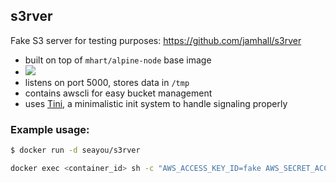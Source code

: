 ## s3rver

Fake S3 server for testing purposes: https://github.com/jamhall/s3rver

* built on top of `mhart/alpine-node` base image
* [![](https://badge.imagelayers.io/seayou/s3rver:latest.svg)](https://imagelayers.io/?images=seayou/s3rver:latest 'Get your own badge on imagelayers.io')
* listens on port 5000, stores data in `/tmp`
* contains awscli for easy bucket management
* uses [Tini](https://github.com/krallin/tini), a minimalistic init system to handle signaling properly

### Example usage:

```bash
$ docker run -d seayou/s3rver
```

```bash
docker exec <container_id> sh -c "AWS_ACCESS_KEY_ID=fake AWS_SECRET_ACCESS_KEY=fake AWS_DEFAULT_REGION=fake aws --endpoint-url http://localhost:5000 s3api create-bucket --bucket foo"
```
